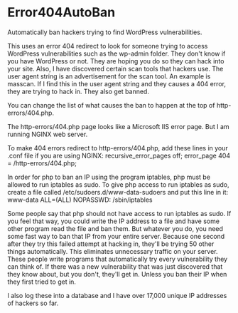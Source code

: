 # Error404AutoBan
Automatically ban hackers trying to find WordPress vulnerabilities.

This uses an error 404 redirect to look for someone trying to access WordPress vulnerabilities such as the wp-admin folder. They don't know if you have WordPress or not. They are hoping you do so they can hack into your site. Also, I have discovered certain scan tools that hackers use. The user agent string is an advertisement for the scan tool. An example is masscan. If I find this in the user agent string and they causes a 404 error, they are trying to hack in. They also get banned.

You can change the list of what causes the ban to happen at the top of http-errors/404.php.

The http-errors/404.php page looks like a Microsoft IIS error page. But I am running NGINX web server.

To make 404 errors redirect to http-errors/404.php, add these lines in your .conf file if you are using NGINX:
    recursive_error_pages off;
    error_page 404 = /http-errors/404.php;
    
In order for php to ban an IP using the program iptables, php must be allowed to run iptables as sudo.
To give php access to run iptables as sudo, create a file called /etc/sudoers.d/www-data-sudoers and put this line in it:
www-data ALL=(ALL) NOPASSWD: /sbin/iptables

Some people say that php should not have access to run iptables as sudo. If  you feel that way, you could write the IP address to a file and have some other program read the file and ban them. But whatever you do, you need some fast way to ban that IP from your entire server. Because one second after they try this failed attempt at hacking in, they'll be trying 50 other things automatically. This eliminates unnecessary traffic on your server. These people write programs that automatically try every vulnerability they can think of. If there was a new vulnerability that was just discovered that they know about, but you don't, they'll get in. Unless you ban their IP when they first tried to get in.

I also log these into a database and I have over 17,000 unique IP addresses of hackers so far.

